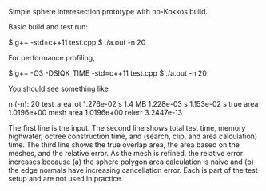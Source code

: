 Simple sphere interesection prototype with no-Kokkos build.

Basic build and test run:

$ g++ -std=c++11 test.cpp
$ ./a.out -n 20

For performance profiling,

$ g++ -O3 -DSIQK_TIME -std=c++11 test.cpp
$ ./a.out -n 20

You should see something like

n (-n): 20
        test_area_ot 1.276e-02 s     1.4 MB 1.228e-03 s 1.153e-02 s
true area 1.0196e+00 mesh area 1.0196e+00 relerr 3.2447e-13

The first line is the input. The second line shows total test time, memory
highwater, octree construction time, and (search, clip, and area calculation)
time. The third line shows the true overlap area, the area based on the meshes,
and the relative error. As the mesh is refined, the relative error increases
because (a) the sphere polygon area calculation is naive and (b) the edge
normals have increasing cancellation error. Each is part of the test setup and
are not used in practice.
